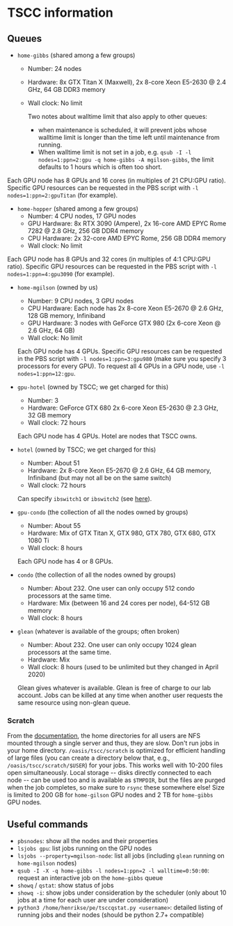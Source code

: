 # TSCC information

## Queues

- `home-gibbs` (shared among a few groups)

  - Number: 24 nodes
  - Hardware: 8x GTX Titan X (Maxwell), 2x 8-core Xeon E5-2630 @ 2.4 GHz, 64 GB DDR3 memory
  - Wall clock: No limit
  
    Two notes about walltime limit that also apply to other queues: 
    - when maintenance is scheduled, it will prevent jobs whose walltime limit is longer than the time left until maintenance from running. 
    - When walltime limit is not set in a job, e.g. `qsub -I -l nodes=1:ppn=2:gpu -q home-gibbs -A mgilson-gibbs`, the limit defaults to 1 hours which is often too short.

Each GPU node has 8 GPUs and 16 cores (in multiples of 21 CPU:GPU ratio). Specific GPU resources can be requested in the PBS script with `-l nodes=1:ppn=2:gpuTitan` (for example).

- `home-hopper` (shared among a few groups)
  - Number: 4 CPU nodes, 17 GPU nodes
  - GPU Hardware: 8x RTX 3090 (Ampere), 2x 16-core AMD EPYC Rome 7282 @ 2.8 GHz, 256 GB DDR4 memory
  - CPU Hardware: 2x 32-core AMD EPYC Rome, 256 GB DDR4 memory
  - Wall clock: No limit 
    
Each GPU node has 8 GPUs and 32 cores (in multiples of 4:1 CPU:GPU ratio). Specific GPU resources can be requested in the PBS script with `-l nodes=1:ppn=4:gpu3090` (for example).

- `home-mgilson` (owned by us)

  - Number: 9 CPU nodes, 3 GPU nodes
  - CPU Hardware: Each node has 2x 8-core Xeon E5-2670 @ 2.6 GHz, 128 GB memory, Infiniband
  - GPU Hardware: 3 nodes with GeForce GTX 980 (2x 6-core Xeon @ 2.6 GHz, 64 GB)
  - Wall clock: No limit

  Each GPU node has 4 GPUs. Specific GPU resources can be requested in the PBS script with `-l nodes=1:ppn=3:gpu980` (make sure you specify 3 processors for every GPU). To request all 4 GPUs in a GPU node, use `-l nodes=1:ppn=12:gpu`.

- `gpu-hotel` (owned by TSCC; we get charged for this)

  - Number: 3
  - Hardware: GeForce GTX 680 2x 6-core Xeon E5-2630 @ 2.3 GHz, 32 GB memory
  - Wall clock: 72 hours

  Each GPU node has 4 GPUs. Hotel are nodes that TSCC owns.

- `hotel` (owned by TSCC; we get charged for this)
  - Number: About 51
  - Hardware: 2x 8-core Xeon E5-2670 @ 2.6 GHz, 64 GB memory, Infiniband (but may not all be on the same switch)
  - Wall clock: 72 hours

  Can specify `ibswitch1` or `ibswitch2` (see [here](http://www.sdsc.edu/~hocks/FG/TSCC.torque.html)).

- `gpu-condo` (the collection of all the nodes owned by groups)

  - Number: About 55
  - Hardware: Mix of GTX Titan X, GTX 980, GTX 780, GTX 680, GTX 1080 Ti
  - Wall clock: 8 hours

  Each GPU node has 4 or 8 GPUs.

- `condo` (the collection of all the nodes owned by groups)

  - Number: About 232. One user can only occupy 512 condo processors at the same time.
  - Hardware: Mix (between 16 and 24 cores per node), 64-512 GB memory
  - Wall clock: 8 hours

- `glean` (whatever is available of the groups; often broken)

  - Number: About 232. One user can only occupy 1024 glean processors at the same time.
  - Hardware: Mix
  - Wall clock: 8 hours (used to be unlimited but they changed in April 2020)

  Glean gives whatever is available. Glean is free of charge to our lab account. Jobs can be killed at any time when another user requests the same resource using non-glean queue.

### Scratch

From the [documentation](http://www.sdsc.edu/support/user_guides/tscc-quick-start.html), the home directories for all users are NFS mounted through a single server and thus, they are slow. Don't run jobs in your home directory. `/oasis/tscc/scratch` is optimized for efficient handling of large files (you can create a directory below that, e.g., `/oasis/tscc/scratch/$USER`) for your jobs. This works well with 10-200 files open simultaneously. Local storage -- disks directly connected to each node -- can be used too and is available as `$TMPDIR`, but the files are purged when the job completes, so make sure to `rsync` these somewhere else! Size is limited to 200 GB for `home-gilson` GPU nodes and 2 TB for `home-gibbs` GPU nodes.


## Useful commands

- `pbsnodes`: show all the nodes and their properties
- `lsjobs gpu`: list jobs running on the GPU nodes
- `lsjobs --property=mgilson-node`: list all jobs (including `glean` running on `home-mgilson` nodes)
- `qsub -I -X -q home-gibbs -l nodes=1:ppn=2 -l walltime=0:50:00`: request an interactive job on the `home-gibbs` queue
- `showq` / `qstat`: show status of jobs
- `showq -i`: show jobs under consideration by the scheduler (only about 10 jobs at a time for each user are under consideration)
- `python3 /home/henrikse/pe/tsccqstat.py <username>`: detailed listing of running jobs and their nodes (should be python 2.7+ compatible)

